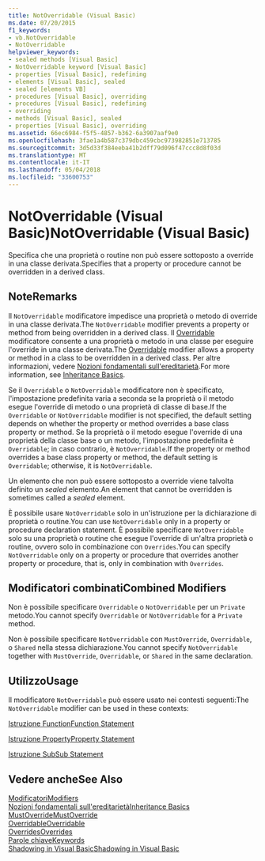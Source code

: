 ```yaml
---
title: NotOverridable (Visual Basic)
ms.date: 07/20/2015
f1_keywords:
- vb.NotOverridable
- NotOverridable
helpviewer_keywords:
- sealed methods [Visual Basic]
- NotOverridable keyword [Visual Basic]
- properties [Visual Basic], redefining
- elements [Visual Basic], sealed
- sealed [elements VB]
- procedures [Visual Basic], overriding
- procedures [Visual Basic], redefining
- overriding
- methods [Visual Basic], sealed
- properties [Visual Basic], overriding
ms.assetid: 66ec6984-f5f5-4857-b362-6a3907aaf9e0
ms.openlocfilehash: 3fae1a4b587c379dbc459cbc973982851e713785
ms.sourcegitcommit: 3d5d33f384eeba41b2dff79d096f47ccc8d8f03d
ms.translationtype: MT
ms.contentlocale: it-IT
ms.lasthandoff: 05/04/2018
ms.locfileid: "33600753"
---
```

# <a name="notoverridable-visual-basic"></a><span data-ttu-id="f844a-102">NotOverridable (Visual Basic)</span><span class="sxs-lookup"><span data-stu-id="f844a-102">NotOverridable (Visual Basic)</span></span>
<span data-ttu-id="f844a-103">Specifica che una proprietà o routine non può essere sottoposto a override in una classe derivata.</span><span class="sxs-lookup"><span data-stu-id="f844a-103">Specifies that a property or procedure cannot be overridden in a derived class.</span></span>  
  
## <a name="remarks"></a><span data-ttu-id="f844a-104">Note</span><span class="sxs-lookup"><span data-stu-id="f844a-104">Remarks</span></span>  
 <span data-ttu-id="f844a-105">Il `NotOverridable` modificatore impedisce una proprietà o metodo di override in una classe derivata.</span><span class="sxs-lookup"><span data-stu-id="f844a-105">The `NotOverridable` modifier prevents a property or method from being overridden in a derived class.</span></span>  <span data-ttu-id="f844a-106">Il [Overridable](../../../visual-basic/language-reference/modifiers/overridable.md) modificatore consente a una proprietà o metodo in una classe per eseguire l'override in una classe derivata.</span><span class="sxs-lookup"><span data-stu-id="f844a-106">The [Overridable](../../../visual-basic/language-reference/modifiers/overridable.md) modifier allows a property or method in a class to be overridden in a derived class.</span></span> <span data-ttu-id="f844a-107">Per altre informazioni, vedere [Nozioni fondamentali sull'ereditarietà](../../../visual-basic/programming-guide/language-features/objects-and-classes/inheritance-basics.md).</span><span class="sxs-lookup"><span data-stu-id="f844a-107">For more information, see [Inheritance Basics](../../../visual-basic/programming-guide/language-features/objects-and-classes/inheritance-basics.md).</span></span>  
  
 <span data-ttu-id="f844a-108">Se il `Overridable` o `NotOverridable` modificatore non è specificato, l'impostazione predefinita varia a seconda se la proprietà o il metodo esegue l'override di metodo o una proprietà di classe di base.</span><span class="sxs-lookup"><span data-stu-id="f844a-108">If the `Overridable` or `NotOverridable` modifier is not specified, the default setting depends on whether the property or method overrides a base class property or method.</span></span> <span data-ttu-id="f844a-109">Se la proprietà o il metodo esegue l'override di una proprietà della classe base o un metodo, l'impostazione predefinita è `Overridable`; in caso contrario, è `NotOverridable`.</span><span class="sxs-lookup"><span data-stu-id="f844a-109">If the property or method overrides a base class property or method, the default setting is `Overridable`; otherwise, it is `NotOverridable`.</span></span>  
  
 <span data-ttu-id="f844a-110">Un elemento che non può essere sottoposto a override viene talvolta definito un *sealed* elemento.</span><span class="sxs-lookup"><span data-stu-id="f844a-110">An element that cannot be overridden is sometimes called a *sealed* element.</span></span>  
  
 <span data-ttu-id="f844a-111">È possibile usare `NotOverridable` solo in un'istruzione per la dichiarazione di proprietà o routine.</span><span class="sxs-lookup"><span data-stu-id="f844a-111">You can use `NotOverridable` only in a property or procedure declaration statement.</span></span> <span data-ttu-id="f844a-112">È possibile specificare `NotOverridable` solo su una proprietà o routine che esegue l'override di un'altra proprietà o routine, ovvero solo in combinazione con `Overrides`.</span><span class="sxs-lookup"><span data-stu-id="f844a-112">You can specify `NotOverridable` only on a property or procedure that overrides another property or procedure, that is, only in combination with `Overrides`.</span></span>  
  
## <a name="combined-modifiers"></a><span data-ttu-id="f844a-113">Modificatori combinati</span><span class="sxs-lookup"><span data-stu-id="f844a-113">Combined Modifiers</span></span>  
 <span data-ttu-id="f844a-114">Non è possibile specificare `Overridable` o `NotOverridable` per un `Private` metodo.</span><span class="sxs-lookup"><span data-stu-id="f844a-114">You cannot specify `Overridable` or `NotOverridable` for a `Private` method.</span></span>  
  
 <span data-ttu-id="f844a-115">Non è possibile specificare `NotOverridable` con `MustOverride`, `Overridable`, o `Shared` nella stessa dichiarazione.</span><span class="sxs-lookup"><span data-stu-id="f844a-115">You cannot specify `NotOverridable` together with `MustOverride`, `Overridable`, or `Shared` in the same declaration.</span></span>  
  
## <a name="usage"></a><span data-ttu-id="f844a-116">Utilizzo</span><span class="sxs-lookup"><span data-stu-id="f844a-116">Usage</span></span>  
 <span data-ttu-id="f844a-117">Il modificatore `NotOverridable` può essere usato nei contesti seguenti:</span><span class="sxs-lookup"><span data-stu-id="f844a-117">The `NotOverridable` modifier can be used in these contexts:</span></span>  
  
 [<span data-ttu-id="f844a-118">Istruzione Function</span><span class="sxs-lookup"><span data-stu-id="f844a-118">Function Statement</span></span>](../../../visual-basic/language-reference/statements/function-statement.md)  
  
 [<span data-ttu-id="f844a-119">Istruzione Property</span><span class="sxs-lookup"><span data-stu-id="f844a-119">Property Statement</span></span>](../../../visual-basic/language-reference/statements/property-statement.md)  
  
 [<span data-ttu-id="f844a-120">Istruzione Sub</span><span class="sxs-lookup"><span data-stu-id="f844a-120">Sub Statement</span></span>](../../../visual-basic/language-reference/statements/sub-statement.md)  
  
## <a name="see-also"></a><span data-ttu-id="f844a-121">Vedere anche</span><span class="sxs-lookup"><span data-stu-id="f844a-121">See Also</span></span>  
 [<span data-ttu-id="f844a-122">Modificatori</span><span class="sxs-lookup"><span data-stu-id="f844a-122">Modifiers</span></span>](../../../visual-basic/language-reference/modifiers/index.md)  
 [<span data-ttu-id="f844a-123">Nozioni fondamentali sull'ereditarietà</span><span class="sxs-lookup"><span data-stu-id="f844a-123">Inheritance Basics</span></span>](../../../visual-basic/programming-guide/language-features/objects-and-classes/inheritance-basics.md)  
 [<span data-ttu-id="f844a-124">MustOverride</span><span class="sxs-lookup"><span data-stu-id="f844a-124">MustOverride</span></span>](../../../visual-basic/language-reference/modifiers/mustoverride.md)  
 [<span data-ttu-id="f844a-125">Overridable</span><span class="sxs-lookup"><span data-stu-id="f844a-125">Overridable</span></span>](../../../visual-basic/language-reference/modifiers/overridable.md)  
 [<span data-ttu-id="f844a-126">Overrides</span><span class="sxs-lookup"><span data-stu-id="f844a-126">Overrides</span></span>](../../../visual-basic/language-reference/modifiers/overrides.md)  
 [<span data-ttu-id="f844a-127">Parole chiave</span><span class="sxs-lookup"><span data-stu-id="f844a-127">Keywords</span></span>](../../../visual-basic/language-reference/keywords/index.md)  
 [<span data-ttu-id="f844a-128">Shadowing in Visual Basic</span><span class="sxs-lookup"><span data-stu-id="f844a-128">Shadowing in Visual Basic</span></span>](../../../visual-basic/programming-guide/language-features/declared-elements/shadowing.md)
